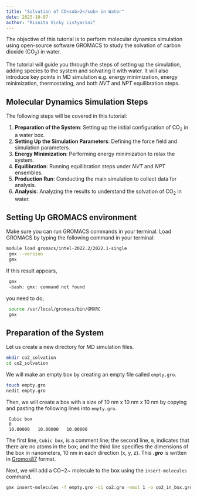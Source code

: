 ```yaml
---
title: "Solvation of CO<sub>2</sub> in Water"
date: 2025-10-07
author: "Risnita Vicky Listyarini"
---
```


The objective of this tutorial is to perform molecular dynamics simulation using open-source software GROMACS to study the solvation of carbon dioxide (CO<sub>2</sub>) in water.

The tutorial will guide you through the steps of setting up the simulation, adding species to the system and solvating it with water.
It will also introduce key points in MD simulation e.g. energy minimization, energy minimization, thermostating, and both *NVT* and *NPT* equilibration steps.

## Molecular Dynamics Simulation Steps
The following steps will be covered in this tutorial:
1. **Preparation of the System**: Setting up the initial configuration of CO<sub>2</sub> in a water box.
2. **Setting Up the Simulation Parameters**: Defining the force field and simulation parameters.
3. **Energy Minimization**: Performing energy minimization to relax the system.
4. **Equilibration**: Running equilibration steps under *NVT* and *NPT* ensembles.
5. **Production Run**: Conducting the main simulation to collect data for analysis.
6. **Analysis**: Analyzing the results to understand the solvation of CO<sub>2</sub> in water.

## Setting Up GROMACS environment
Make sure you can run GROMACS commands in your terminal. Load GROMACS by typing the following command in your terminal:
   ```bash
   module load gromacs/intel-2022.2/2022.1-single
    gmx --version
    gmx
   ```
   If this result appears,
   ```bash
    gmx
    -bash: gmx: command not found
   ```
   you need to do,
   ```bash
    source /usr/local/gromacs/bin/GMXRC
    gmx
   ```
   


## Preparation of the System
Let us create a new directory for MD simulation files.
   ```bash
   mkdir co2_solvation
   cd co2_solvation
   ```
We will make an empty box by creating an empty file called `empty.gro`.
   ```bash
   touch empty.gro
   nedit empty.gro
   ```
Then, we will create a box with a size of 10 nm x 10 nm x 10 nm by copying and pasting the following lines into `empty.gro`.
   ```
    Cubic box
    0
    10.00000   10.00000   10.00000
   ```
The first line, `Cubic box`, is a comment line; the second line, `0`, indicates that there are no atoms in the box; and the third line specifies the dimensions of the box in nanometers, 10 nm in each direction (x, y, z). This ***.gro*** is written in [Gromos87](https://manual.gromacs.org/archive/5.0.4/online/gro.html) format. 

Next, we will add a CO~2~ molecule to the box using the `insert-molecules` command.
   ```bash
   gmx insert-molecules -f empty.gro -ci co2.gro -nmol 1 -o co2_in_box.gro
   ```